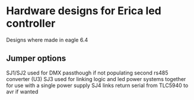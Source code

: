 Hardware designs for Erica led controller
=========================================

Designs where made in eagle 6.4

Jumper options
--------------

SJ1/SJ2 used for DMX passthough if not populating second rs485 converter (U3)
SJ3 used for linking logic and led power systems together for use with a single power supply
SJ4 links return serial from TLC5940 to avr if wanted